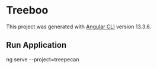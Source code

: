 # Treeboo

This project was generated with [Angular CLI](https://github.com/angular/angular-cli) version 13.3.6.

## Run Application
ng serve --project=treepecan



